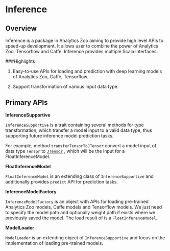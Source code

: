 # Inference


## Overview

Inference is a package in Analytics Zoo aiming to provide high level APIs to speed-up development. It 
allows user to combine the power of Analytics Zoo, Tensorflow and Caffe.
Inference provides multiple Scala interfaces.


###Highlights

1. Easy-to-use APIs for loading and prediction with deep learning models of Analytics Zoo, Caffe, Tensorflow.

2. Support transformation of various input data type.

## Primary APIs


**InferenceSupportive**

`InferenceSupportive` is a trait containing several methods for type transformation, which transfer a model input 
to a valid data type, thus supporting future inference model prediction tasks.

For example, method `transferTensorToJTensor` convert a model input of data type `Tensor` 
to [`JTensor`](https://github.com/intel-analytics/analytics-zoo/blob/88afc2d921bb50341d8d7e02d380fa28f49d246b/zoo/src/main/java/com/intel/analytics/zoo/pipeline/inference/JTensor.java)
, which will be the input for a FloatInferenceModel.

**FloatInferenceModel**

`FloatInferenceModel` is an extending class of `InferenceSupportive` and additionally provides `predict` API for prediction tasks.

**InferenceModelFactory**

`InferenceModelFactory` is an object with APIs for loading pre-trained Analytics Zoo models, Caffe models and Tensorflow models.
We just need to specify the model path and optionally weight path if exists where we previously saved the model.
The load result of is a `FloatInferenceModel`.


**ModelLoader**

`ModelLoader` is an extending object of  `InferenceSupportive` and focus on the implementation of loading pre-trained models.





